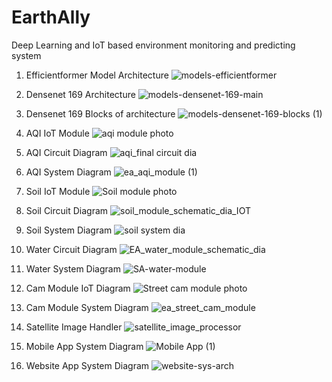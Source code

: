 # EarthAlly
Deep Learning and IoT based environment monitoring and predicting system
1) Efficientformer Model Architecture
   ![models-efficientformer](https://github.com/user-attachments/assets/85ac212c-2dac-4da2-92f5-60cc257c6e85)

2) Densenet 169 Architecture
![models-densenet-169-main](https://github.com/user-attachments/assets/6ac097db-fa93-41d6-9087-41b3f5887955)

3) Densenet 169 Blocks of architecture
   ![models-densenet-169-blocks (1)](https://github.com/user-attachments/assets/b28be9a6-061b-4b23-ade0-29c8d28cb083)

4) AQI IoT Module
   ![aqi module photo](https://github.com/user-attachments/assets/ba52dda3-9867-4cb6-b49e-d8c8d91083ca)

5) AQI Circuit Diagram
![aqi_final circuit dia](https://github.com/user-attachments/assets/e6624fca-23e4-48d2-898f-2fe6c13a6469)

6) AQI System Diagram
![ea_aqi_module (1)](https://github.com/user-attachments/assets/0d27673f-6645-4a1e-a4f3-184768747f44)

7) Soil IoT Module
   ![Soil module photo](https://github.com/user-attachments/assets/417e68b6-d72c-419d-8c10-bdc1338c6ad0)

8) Soil Circuit Diagram
![soil_module_schematic_dia_IOT](https://github.com/user-attachments/assets/4e3fa5d0-d4a1-4371-963b-204945edbbb1)

9) Soil System Diagram
![soil system dia](https://github.com/user-attachments/assets/6f270fd8-f27c-4237-8f65-626d32a421cb)

10) Water Circuit Diagram
![EA_water_module_schematic_dia](https://github.com/user-attachments/assets/5b6ae648-1232-4d1f-9f28-495544a6bbca)

11) Water System Diagram
![SA-water-module](https://github.com/user-attachments/assets/b119b334-61b6-4184-b68f-92e3f8b6941a)

12) Cam Module IoT Diagram
![Street cam module photo](https://github.com/user-attachments/assets/b8751cf4-9b86-434f-9a9a-93761dd77b48)

13) Cam Module System Diagram
![ea_street_cam_module](https://github.com/user-attachments/assets/8bd4f3e4-e03e-411d-9065-84d76374f053)

14) Satellite Image Handler 
![satellite_image_processor](https://github.com/user-attachments/assets/2cfcd255-f9b9-4552-afa3-3e1d08975dcc)

15) Mobile App System Diagram
![Mobile App (1)](https://github.com/user-attachments/assets/ac2e7066-4417-4904-9422-bb8c889be481)

16) Website App System Diagram
![website-sys-arch](https://github.com/user-attachments/assets/ab868f27-41f6-49aa-9abe-907b9a52061b)













